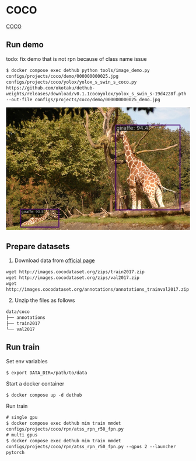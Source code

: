 # COCO

[COCO](https://cocodataset.org/#home)

## Run demo

todo: fix demo that is not rpn because of class name issue

```
$ docker compose exec dethub python tools/image_demo.py configs/projects/coco/demo/000000000025.jpg configs/projects/coco/yolox/yolox_s_swin_s_coco.py https://github.com/okotaku/dethub-weights/releases/download/v0.1.1cocoyolox/yolox_s_swin_s-19d4228f.pth --out-file configs/projects/coco/demo/000000000025_demo.jpg
```

![plot](demo/000000000025_demo.jpg)

## Prepare datasets

1. Download data from [official page](https://cocodataset.org/#home)

```
wget http://images.cocodataset.org/zips/train2017.zip
wget http://images.cocodataset.org/zips/val2017.zip
wget http://images.cocodataset.org/annotations/annotations_trainval2017.zip
```

2. Unzip the files as follows

```
data/coco
├── annotations
├── train2017
└── val2017
```

## Run train

Set env variables

```
$ export DATA_DIR=/path/to/data
```

Start a docker container

```
$ docker compose up -d dethub
```

Run train

```
# single gpu
$ docker compose exec dethub mim train mmdet configs/projects/coco/rpn/atss_rpn_r50_fpn.py
# multi gpus
$ docker compose exec dethub mim train mmdet configs/projects/coco/rpn/atss_rpn_r50_fpn.py --gpus 2 --launcher pytorch
```
